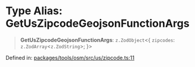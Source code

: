 # Type Alias: GetUsZipcodeGeojsonFunctionArgs

> **GetUsZipcodeGeojsonFunctionArgs**: `z.ZodObject`\<\{ `zipcodes`: `z.ZodArray`\<`z.ZodString`\>; \}\>

Defined in: [packages/tools/osm/src/us/zipcode.ts:11](https://github.com/GeoDaCenter/openassistant/blob/bc4037be52d89829440fcc4aaa1010be73719d16/packages/tools/osm/src/us/zipcode.ts#L11)
